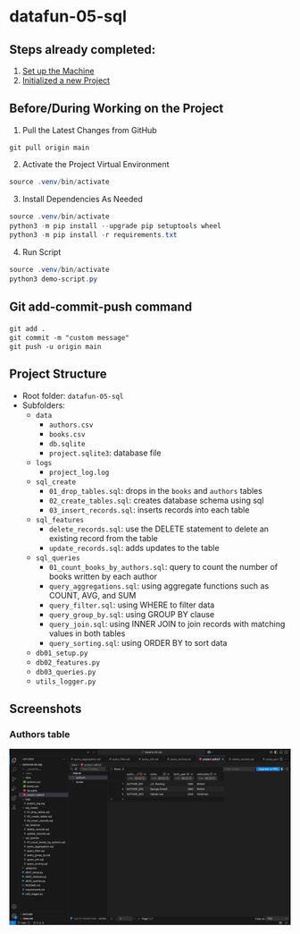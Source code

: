 # datafun-05-sql

## Steps already completed:
1. [Set up the Machine](https://github.com/denisecase/pro-analytics-01/blob/main/01-machine-setup/MACHINE-SETUP.md)
2. [Initialized a new Project](https://github.com/denisecase/pro-analytics-01/blob/main/02-project-initialization/PROJECT-INITIALIZATION.md)

## Before/During Working on the Project
1. Pull the Latest Changes from GitHub 
   
```shell
git pull origin main
```

2. Activate the Project Virtual Environment

```powershell
source .venv/bin/activate
```

3. Install Dependencies As Needed 

```powershell
source .venv/bin/activate
python3 -m pip install --upgrade pip setuptools wheel
python3 -m pip install -r requirements.txt
```

4. Run Script 

```powershell
source .venv/bin/activate
python3 demo-script.py
```

## Git add-commit-push command 
```shell
git add .
git commit -m "custom message"
git push -u origin main
```

## Project Structure
- Root folder: `datafun-05-sql`
- Subfolders:
  - `data`
    - `authors.csv`
    - `books.csv`
    - `db.sqlite`
    - `project.sqlite3`: database file
  - `logs`
    - `project_log.log`
  - `sql_create`
    - `01_drop_tables.sql`: drops in the `books` and `authors` tables
    - `02_create_tables.sql`: creates database schema using sql
    - `03_insert_records.sql`: inserts records into each table
  - `sql_features`
    - `delete_records.sql`: use the DELETE statement to delete an existing record from the table
    - `update_records.sql`: adds updates to the table
  - `sql_queries`
    - `01_count_books_by_authors.sql`: query to count the number of books written by each author
    - `query_aggregations.sql`: using aggregate functions such as COUNT, AVG, and SUM
    - `query_filter.sql`: using WHERE to filter data
    - `query_group_by.sql`: using GROUP BY clause
    - `query_join.sql`: using INNER JOIN to join records with matching values in both tables
    - `query_sorting.sql`: using ORDER BY to sort data
  - `db01_setup.py`
  - `db02_features.py`
  - `db03_queries.py`
  - `utils_logger.py`

## Screenshots

### Authors table
![alt text](image.png)

